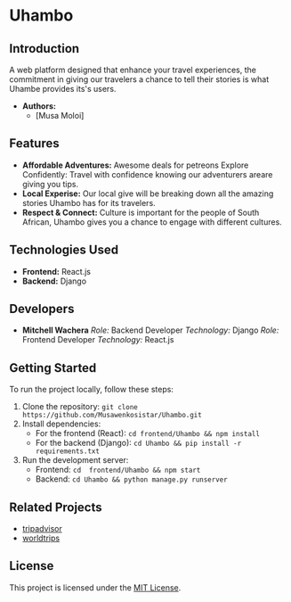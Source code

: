 # Uhambo

## Introduction

A web platform designed that enhance your travel experiences, the commitment in giving our travelers a chance to tell their stories is what Uhambe provides its's users.

- **Authors:**
  - [Musa Moloi]

## Features

- **Affordable Adventures:** Awesome deals for petreons
Explore Confidently: Travel with confidence knowing our adventurers areare giving you tips.
- **Local Experise:** Our local give will be breaking down all the amazing stories Uhambo has for its travelers.
- **Respect & Connect:** Culture is important for the people of South African, Uhambo gives you a chance to engage with different cultures.

## Technologies Used

- **Frontend:** React.js
- **Backend:** Django

## Developers

- **Mitchell Wachera** *Role:* Backend Developer *Technology:* Django
                       *Role:* Frontend Developer *Technology:* React.js

## Getting Started

To run the project locally, follow these steps:

1. Clone the repository: `git clone https://github.com/Musawenkosistar/Uhambo.git`
2. Install dependencies:
   - For the frontend (React): `cd frontend/Uhambo && npm install`
   - For the backend (Django): `cd Uhambo && pip install -r requirements.txt`
3. Run the development server:
   - Frontend: `cd  frontend/Uhambo && npm start`
   - Backend: `cd Uhambo && python manage.py runserver`

## Related Projects

 - [tripadvisor](https://www.tripadvisor.com/)
 - [worldtrips](https://www.worldtrips.com/)

## License

This project is licensed under the [MIT License](LICENSE).
